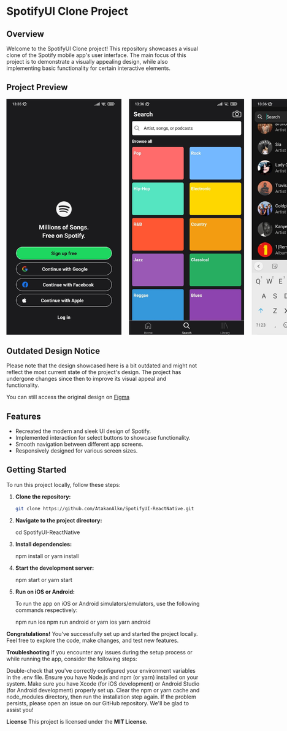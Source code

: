 # SpotifyUI Clone Project


## Overview

Welcome to the SpotifyUI Clone project! This repository showcases a visual clone of the Spotify mobile app's user interface. The main focus of this project is to demonstrate a visually appealing design, while also implementing basic functionality for certain interactive elements.

## Project Preview

<div style="display: flex; flex-direction: row;">
  <img src="images/h1.jpeg" alt="Home Screen" width="300" style="margin-right: 20px;">
  <img src="images/h2.jpeg" alt="Library Screen" width="300" style="margin-right: 20px;">
  <img src="images/h3.jpeg" alt="Search Screen" width="300">
</div>

## Outdated Design Notice

Please note that the design showcased here is a bit outdated and might not reflect the most current state of the project's design. The project has undergone changes since then to improve its visual appeal and functionality.

You can still access the original design on [Figma](https://www.figma.com/community/file/1052832340031141040)


## Features

- Recreated the modern and sleek UI design of Spotify.
- Implemented interaction for select buttons to showcase functionality.
- Smooth navigation between different app screens.
- Responsively designed for various screen sizes.

## Getting Started

To run this project locally, follow these steps:

1. **Clone the repository:**

   ```bash
   git clone https://github.com/AtakanAlkn/SpotifyUI-ReactNative.git

   
2. **Navigate to the project directory:**
   
   cd SpotifyUI-ReactNative


2. **Install dependencies:**
   
   npm install
   or
   yarn install


3. **Start the development server:**

   npm start
   or
   yarn start

   
4. **Run on iOS or Android:**

   To run the app on iOS or Android simulators/emulators, use the following commands respectively:

   npm run ios
   npm run android
   or
   yarn ios
   yarn android
   
**Congratulations!**
You've successfully set up and started the project locally. Feel free to explore the code, make changes, and test new features.

**Troubleshooting**
If you encounter any issues during the setup process or while running the app, consider the following steps:

Double-check that you've correctly configured your environment variables in the .env file.
Ensure you have Node.js and npm (or yarn) installed on your system.
Make sure you have Xcode (for iOS development) or Android Studio (for Android development) properly set up.
Clear the npm or yarn cache and node_modules directory, then run the installation step again.
If the problem persists, please open an issue on our GitHub repository. We'll be glad to assist you!

**License**
This project is licensed under the **MIT License.**




